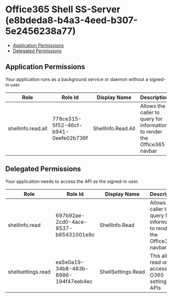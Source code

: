 # Office365 Shell SS-Server (e8bdeda8-b4a3-4eed-b307-5e2456238a77)
- [Application Permissions](#application-permissions)
- [Delegated Permissions](#delegated-permissions)

## Application Permissions
Your application runs as a background service or daemon without a signed-in user.

| Role | Role Id | Display Name | Description |
|---|---|---|---|
| shellinfo.read.all | 778ce315-5f52-46cf-b941-0eefe02b736f | ShellInfo.Read.All | Allows the caller to query for information to render the Office365 navbar |

## Delegated Permissions
Your application needs to access the API as the signed-in user. 

| Role | Role Id | Display Name | Description |
|---|---|---|---|
| shellinfo.read | 697b92ae-2cd0-4ace-8537-b65431001e9c | ShellInfo.Read | Allows the caller to query for information to render the Office365 navbar |
| shellsettings.read | ea5e0a19-34b8-483b-8986-194f47eeb4ec | ShellSettings.Read | This allows read only access to O365 settings APIs |

